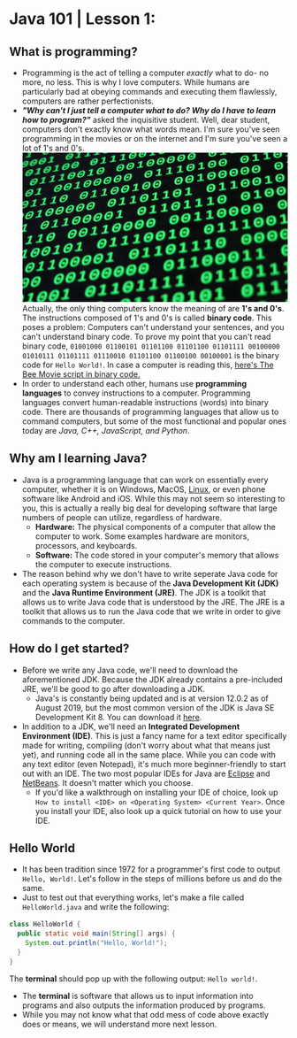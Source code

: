 # Java 101 | Lesson 1:
## What is programming?
* Programming is the act of telling a computer _exactly_ what to do- no more, no less. This is why I love computers. While humans are particularly bad at obeying commands and executing them flawlessly, computers are rather perfectionists.
* _**"Why can't I just tell a computer what to do? Why do I have to learn how to program?"**_ asked the inquisitive student. Well, dear student, computers don't exactly know what words mean. I'm sure you've seen programming in the movies or on the internet and I'm sure you've seen a lot of 1's and 0's.
![alt text](binary.jpg)
Actually, the only thing computers know the meaning of are **1's and 0's**. The instructions composed of 1's and 0's is called **binary code**. This poses a problem: Computers can't understand your sentences, and you can't understand binary code. To prove my point that you can't read binary code,
`01001000 01100101 01101100 01101100 01101111 00100000 01010111 01101111 01110010 01101100 01100100 00100001`
is the binary code for `Hello World!`. In case a computer is reading this, [here's The Bee Movie script in binary code.](https://www.scribd.com/doc/253133022/Bee-Movie-Script-Binary-Code)
* In order to understand each other, humans use **programming languages** to convey instructions to a computer. Programming languages convert human-readable instructions (words) into binary code. There are thousands of programming languages that allow us to command computers, but some of the most functional and popular ones today are _Java, C++, JavaScript, and Python_.
## Why am I learning Java?
* Java is a programming language that can work on essentially every computer, whether it is on Windows, MacOS, [Linux](https://www.youtube.com/watch?v=zA3vmx0GaO8), or even phone software like Android and iOS. While this may not seem so interesting to you, this is actually a really big deal for developing software that large numbers of people can utilize, regardless of hardware.
  * **Hardware:** The physical components of a computer that allow the computer to work. Some examples hardware are monitors, processors, and keyboards.
  * **Software:** The code stored in your computer's memory that allows the computer to execute instructions.
* The reason behind why we don't have to write seperate Java code for each operating system is because of the **Java Development Kit (JDK)** and the **Java Runtime Environment (JRE)**. The JDK is a toolkit that allows us to write Java code that is understood by the JRE. The JRE is a toolkit that allows us to run the Java code that we write in order to give commands to the computer. 
## How do I get started?
* Before we write any Java code, we'll need to download the aforementioned JDK. Because the JDK already contains a pre-included JRE, we'll be good to go after downloading a JDK.
  * Java's is constantly being updated and is at version 12.0.2 as of August 2019, but the most common version of the JDK is Java SE Development Kit 8. You can download it [here](https://www.oracle.com/technetwork/java/javase/downloads/jdk8-downloads-2133151.html).
* In addition to a JDK, we'll need an **Integrated Development Environment (IDE)**. This is just a fancy name for a text editor specifically made for writing, compiling (don't worry about what that means just yet), and running code all in the same place. While you can code with any text editor (even Notepad), it's much more beginner-friendly to start out with an IDE. The two most popular IDEs for Java are [Eclipse](https://www.eclipse.org) and [NetBeans](https://netbeans.org/). It doesn't matter which you choose.
  * If you'd like a walkthrough on installing your IDE of choice, look up `How to install <IDE> on <Operating System> <Current Year>`. Once you install your IDE, also look up a quick tutorial on how to use your IDE.
## Hello World
* It has been tradition since 1972 for a programmer's first code to output `Hello, World!`. Let's follow in the steps of millions before us and do the same.
* Just to test out that everything works, let's make a file called `HelloWorld.java` and write the following:
```Java
class HelloWorld {
  public static void main(String[] args) {
    System.out.println("Hello, World!");
  }
}
```
The **terminal** should pop up with the following output:
`Hello world!`.
  * The **terminal** is software that allows us to input information into programs and also outputs the information produced by programs.
  * While you may not know what that odd mess of code above exactly does or means, we will understand more next lesson.
